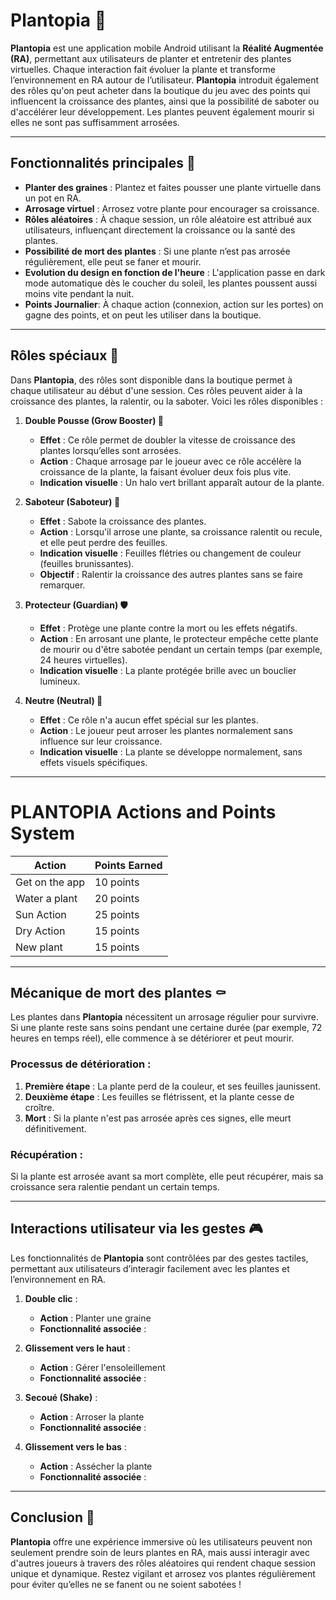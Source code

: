 # Plantopia 🌱

**Plantopia** est une application mobile Android utilisant la **Réalité Augmentée (RA)**, permettant aux utilisateurs de planter et entretenir des plantes virtuelles. Chaque interaction fait évoluer la plante et transforme l’environnement en RA autour de l’utilisateur. **Plantopia** introduit également des rôles qu'on peut acheter dans la boutique du jeu avec des points qui influencent la croissance des plantes, ainsi que la possibilité de saboter ou d'accélérer leur développement. Les plantes peuvent également mourir si elles ne sont pas suffisamment arrosées.

---

## Fonctionnalités principales 🌿

- **Planter des graines** : Plantez et faites pousser une plante virtuelle dans un pot en RA.
- **Arrosage virtuel** : Arrosez votre plante pour encourager sa croissance.
- **Rôles aléatoires** : À chaque session, un rôle aléatoire est attribué aux utilisateurs, influençant directement la croissance ou la santé des plantes.
- **Possibilité de mort des plantes** : Si une plante n’est pas arrosée régulièrement, elle peut se faner et mourir.
- **Evolution du design en fonction de l'heure** : L'application passe en dark mode automatique dès le coucher du soleil, les plantes poussent aussi moins vite pendant la nuit.
- **Points Journalier**: À chaque action (connexion, action sur les portes) on gagne des points, et on peut les utiliser dans la boutique. 


---

## Rôles spéciaux 🌟

Dans **Plantopia**, des rôles sont disponible dans la boutique permet à chaque utilisateur au début d'une session. Ces rôles peuvent aider à la croissance des plantes, la ralentir, ou la saboter. Voici les rôles disponibles :

1. **Double Pousse (Grow Booster) 🌿**
   - **Effet** : Ce rôle permet de doubler la vitesse de croissance des plantes lorsqu’elles sont arrosées.
   - **Action** : Chaque arrosage par le joueur avec ce rôle accélère la croissance de la plante, la faisant évoluer deux fois plus vite.
   - **Indication visuelle** : Un halo vert brillant apparaît autour de la plante.

2. **Saboteur (Saboteur) 🛑**
   - **Effet** : Sabote la croissance des plantes.
   - **Action** : Lorsqu'il arrose une plante, sa croissance ralentit ou recule, et elle peut perdre des feuilles.
   - **Indication visuelle** : Feuilles flétries ou changement de couleur (feuilles brunissantes).
   - **Objectif** : Ralentir la croissance des autres plantes sans se faire remarquer.

3. **Protecteur (Guardian) 🛡️**
   - **Effet** : Protège une plante contre la mort ou les effets négatifs.
   - **Action** : En arrosant une plante, le protecteur empêche cette plante de mourir ou d'être sabotée pendant un certain temps (par exemple, 24 heures virtuelles).
   - **Indication visuelle** : La plante protégée brille avec un bouclier lumineux.

4. **Neutre (Neutral) 🌾**
   - **Effet** : Ce rôle n'a aucun effet spécial sur les plantes.
   - **Action** : Le joueur peut arroser les plantes normalement sans influence sur leur croissance.
   - **Indication visuelle** : La plante se développe normalement, sans effets visuels spécifiques.

---
# PLANTOPIA Actions and Points System

| **Action**         | **Points Earned** |
|--------------------|-------------------|
| Get on the app      | 10 points         |
| Water a plant       | 20 points         |
| Sun Action          | 25 points         |
| Dry Action          | 15 points         |
| New plant           | 15 points         |

---
## Mécanique de mort des plantes ⚰️

Les plantes dans **Plantopia** nécessitent un arrosage régulier pour survivre. Si une plante reste sans soins pendant une certaine durée (par exemple, 72 heures en temps réel), elle commence à se détériorer et peut mourir.

### Processus de détérioration :
1. **Première étape** : La plante perd de la couleur, et ses feuilles jaunissent.
2. **Deuxième étape** : Les feuilles se flétrissent, et la plante cesse de croître.
3. **Mort** : Si la plante n'est pas arrosée après ces signes, elle meurt définitivement.

### Récupération :
Si la plante est arrosée avant sa mort complète, elle peut récupérer, mais sa croissance sera ralentie pendant un certain temps.

---

## Interactions utilisateur via les gestes 🎮

Les fonctionnalités de **Plantopia** sont contrôlées par des gestes tactiles, permettant aux utilisateurs d’interagir facilement avec les plantes et l’environnement en RA.

1. **Double clic** :
   - **Action** : Planter une graine
   - **Fonctionnalité associée** : 

2. **Glissement vers le haut** :
   - **Action** : Gérer l'ensoleillement 
   - **Fonctionnalité associée** : 

3. **Secoué (Shake)** :
   - **Action** : Arroser la plante
   - **Fonctionnalité associée** :

4. **Glissement vers le bas** :
   - **Action** : Assécher la plante
   - **Fonctionnalité associée** :
---

## Conclusion 🌸

**Plantopia** offre une expérience immersive où les utilisateurs peuvent non seulement prendre soin de leurs plantes en RA, mais aussi interagir avec d'autres joueurs à travers des rôles aléatoires qui rendent chaque session unique et dynamique. Restez vigilant et arrosez vos plantes régulièrement pour éviter qu’elles ne se fanent ou ne soient sabotées !
